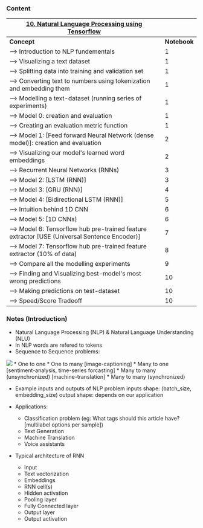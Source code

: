 ### Content

| <u>**10. Natural Language Processing using Tensorflow**</u>  ||
|---------|----------|
| **Concept** | **Notebook** |
|--> Introduction to NLP fundementals |1|
|--> Visualizing a text dataset |1|
|--> Splitting data into training and validation set |1|
|--> Converting text to numbers using tokenization and embedding them |1|
|--> Modelling a text-dataset (running series of experiments) |1|
|--> Model 0: creation and evaluation |1|
|--> Creating an evaluation metric function |1|
|--> Model 1: [Feed forward Neural Network (dense model)]: creation and evaluation |2|
|--> Visualizing our model's learned word embeddings |2|
|--> Recurrent Neural Networks (RNNs)|3|
|--> Model 2: [LSTM (RNN)] |3|
|--> Model 3: [GRU (RNN)] |4|
|--> Model 4: [Bidirectional LSTM (RNN)] |5|
|--> Intuition behind 1D CNN |6|
|--> Model 5: [1D CNNs] |6|
|--> Model 6: Tensorflow hub pre-trained feature extractor [USE (Universal Sentence Encoder)] |7|
|--> Model 7: Tensorflow hub pre-trained feature extractor (10% of data) |8|
|--> Compare all the modelling experiments |9|
|--> Finding and Visualizing best-model's most wrong predictions |10| 
|--> Making predictions on test-dataset |10| 
|--> Speed/Score Tradeoff |10|



### Notes (Introduction)
* Natural Language Processing (NLP) & Natural Language Understanding (NLU)
* In NLP words are refered to tokens
* Sequence to Sequence problems:
<img src='https://karpathy.github.io/assets/rnn/diags.jpeg'/>
  * One to one 
  * One to many [image-captioning]
  * Many to one [sentiment-analysis, time-series forcasting]
  * Many to many (unsynchronized) [machine-translation]
  * Many to many (synchronized) 

* Example inputs and outputs of NLP problem
  inputs shape: (batch_size, embedding_size)
  output shape: depends on our application  

* Applications:
  * Classification problem (eg: What tags should this article have? [multilabel options per sample])
  * Text Generation 
  * Machine Translation
  * Voice assistants

* Typical architecture of RNN
  * Input
  * Text vectorization
  * Embeddings
  * RNN cell(s)
  * Hidden activation
  * Pooling layer
  * Fully Connected layer
  * Output layer
  * Output activation
